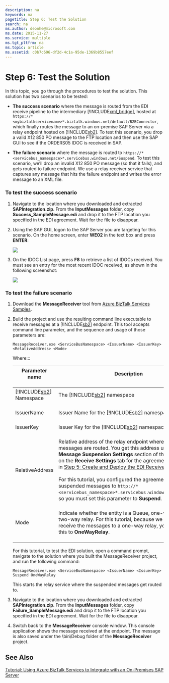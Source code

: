 ```yaml
---
description: na
keywords: na
pagetitle: Step 6: Test the Solution
search: na
ms.author: deonhe@microsoft.com
ms.date: 2015-11-27
ms.service: multiple
ms.tgt_pltfrm: na
ms.topic: article
ms.assetid: c0b7c696-df2d-4c1a-95de-1369b8557eef
---
```

# Step 6: Test the Solution
In this topic, you go through the procedures to test the solution. This solution has two scenarios to be tested:

- **The success scenario** where the message is routed from the EDI receive pipeline to the intermediary [!INCLUDE[xml_bridge](/Token/xml_bridge_md.md)], hosted at `https://*<mybiztalkservicename>*.biztalk.windows.net/default/B2BConnector`, which finally routes the message to an on-premise SAP Server via a relay endpoint hosted on [!INCLUDE[sb2](/Token/sb2_md.md)]. To test this scenario, you drop a valid X12 850 PO message to the FTP location and then use the SAP GUI to see if the ORDERS05 IDOC is received in SAP.

- **The failure scenario** where the message is routed to `https://*<servicebus_namespace>*.servicebus.windows.net/Suspend`. To test this scenario, we’ll drop an invalid X12 850 PO message (so that it fails), and gets routed to failure endpoint. We use a relay receiver service that captures any message that hits the failure endpoint and writes the error message to an XML file.

### To test the success scenario

1. Navigate to the location where you downloaded and extracted **SAPIntegration.zip**. From the **InputMessages** folder, copy **Success_SampleMessage.edi** and drop it to the FTP location you specified in the EDI agreement. Wait for the file to disappear.

2. Using the SAP GUI, logon to the SAP Server you are targeting for this scenario. On the home screen, enter **WE02** in the text box and press **ENTER**:

   ![](/Image/AFINT_PG_SAP1.gif)

3. On the IDOC List page, press **F8** to retrieve a list of IDOCs received. You must see an entry for the most recent IDOC received, as shown in the following screenshot:

   ![](/Image/AFINT_PG_SAP_IDOCRcvd.gif)

### To test the failure scenario

1. Download the **MessageReceiver** tool from [Azure BizTalk Services Samples](http://go.microsoft.com/fwlink/p/?LinkId=303933).

2. Build the project and use the resulting command line executable to receive messages at a [!INCLUDE[sb2](/Token/sb2_md.md)] endpoint. This tool accepts command line parameter, and the sequence and usage of those parameters are:

   ```
   MessageReceiver.exe <ServiceBusNamespace> <IssuerName> <IssuerKey> <RelativeAddress> <Mode>
   ```
   Where:::

   |Parameter name <br /> <br />|Description <br /> <br />|
   |------------------|---------------|
   |[!INCLUDE[sb2](/Token/sb2_md.md)] Namespace <br /> <br />|The [!INCLUDE[sb2](/Token/sb2_md.md)] namespace <br /> <br />|
   |IssuerName <br /> <br />|Issuer Name for the [!INCLUDE[sb2](/Token/sb2_md.md)] namespace <br /> <br />|
   |IssuerKey <br /> <br />|Issuer Key for the [!INCLUDE[sb2](/Token/sb2_md.md)] namespace <br /> <br />|
   |RelativeAddress <br /> <br />|Relative address of the relay endpoint where suspended messages are routed. You get this address under the **Message Suspension Settings** section of the **Route** page on the **Receive Settings** tab for the agreement you created in [Step 5: Create and Deploy the EDI Receive Pipeline](/Topic/Step_5__Create_and_Deploy_the_EDI_Receive_Pipeline.md). <br /> <br />For this tutorial, you configured the agreement to send suspended messages to `http://*<servicebus_namespace>*.servicebus.windows.net/Suspend`, so you must set this parameter to **Suspend**. <br /> <br />|
   |Mode <br /> <br />|Indicate whether the entity is a Queue, one-way relay, or a two-way relay. For this tutorial, because we chose to receive the messages to a one-way relay, you must set this to **OneWayRelay**. <br /> <br />|
   For this tutorial, to test the EDI solution, open a command prompt, navigate to the solution where you built the MessageReceiver project, and run the following command:

   ```
   MessageReceiver.exe <ServiceBusNamespace> <IssuerName> <IssuerKey> Suspend OneWayRelay
   ```
   This starts the relay service where the suspended messages get routed to.

3. Navigate to the location where you downloaded and extracted **SAPIntegration.zip**. From the **InputMessages** folder, copy **Failure_SampleMessage.edi** and drop it to the FTP location you specified in the EDI agreement. Wait for the file to disappear.

4. Switch back to the **MessageReceiver** console window. This console application shows the message received at the endpoint. The message is also saved under the \bin\Debug folder of the **MessageReceiver** project.

## See Also
[Tutorial: Using Azure BizTalk Services to Integrate with an On-Premises SAP Server](/Topic/Tutorial__Using_Azure_BizTalk_Services_to_Integrate_with_an_On-Premises_SAP_Server.md)


